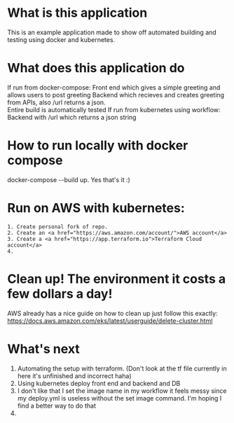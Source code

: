 # What is this application
This is an example application made to show off automated building and testing using docker and kubernetes. 
# What does this application do
If run from docker-compose: 
    Front end which gives a simple greeting and allows users to post greeting
    Backend which recieves and creates greeting from APIs, also /url returns a json.   
    Entire build is automatically tested
If run from kubernetes using workflow:
    Backend with /url which returns a json string

# How to run locally with docker compose
docker-compose --build up. Yes that's it :)

# Run on AWS with kubernetes: 
    1. Create personal fork of repo.
    2. Create an <a href="https://aws.amazon.com/account/">AWS account</a>
    3. Create a <a href="https://app.terraform.io">Terraform Cloud account</a>
    4. 

# Clean up! The environment it costs a few dollars a day!
AWS already has a nice guide on how to clean up just follow this exactly: https://docs.aws.amazon.com/eks/latest/userguide/delete-cluster.html

# What's next
1. Automating the setup with terraform. (Don't look at the tf file currently in here it's unfinished and incorrect haha)
2. Using kubernetes deploy front end and backend and DB
3. I don't like that I set the image name in my workflow it feels messy since my deploy.yml is useless without the set image command. I'm hoping I find a better way to do that
4. 